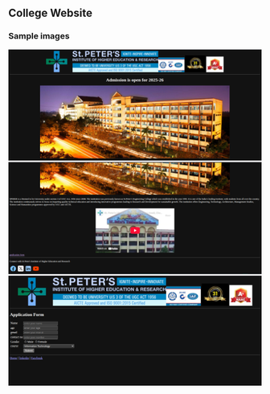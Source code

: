 ## College Website
### Sample images
![](screenshots/img1.png)
![](screenshots/img2.png)
![](screenshots/img3.png)
